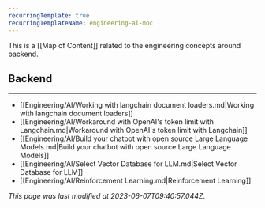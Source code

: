 ```yaml
---
recurringTemplate: true
recurringTemplateName: engineering-ai-moc
---
```


This is a [[Map of Content]] related to the engineering concepts around backend.

## Backend
---
- [[Engineering/AI/Working with langchain document loaders.md|Working with langchain document loaders]]
- [[Engineering/AI/Workaround with OpenAI's token limit with Langchain.md|Workaround with OpenAI's token limit with Langchain]]
- [[Engineering/AI/Build your chatbot with open source Large Language Models.md|Build your chatbot with open source Large Language Models]]
- [[Engineering/AI/Select Vector Database for LLM.md|Select Vector Database for LLM]]
- [[Engineering/AI/Reinforcement Learning.md|Reinforcement Learning]]


*This page was last modified at 2023-06-07T09:40:57.044Z*.
